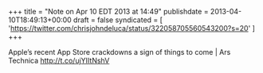 +++
title = "Note on Apr 10 EDT 2013 at 14:49"
publishdate = 2013-04-10T18:49:13+00:00
draft = false
syndicated = [ 'https://twitter.com/chrisjohndeluca/status/322058705560543200?s=20' ]
+++

Apple’s recent App Store crackdowns a sign of things to come | Ars Technica http://t.co/ujYIItNshV
